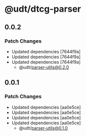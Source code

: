 # @udt/dtcg-parser

## 0.0.2

### Patch Changes

- Updated dependencies [7644f9a]
- Updated dependencies [7644f9a]
- Updated dependencies [7644f9a]
  - @udt/parser-utils@0.2.0

## 0.0.1

### Patch Changes

- Updated dependencies [aa0e5ce]
- Updated dependencies [aa0e5ce]
- Updated dependencies [aa0e5ce]
- Updated dependencies [aa0e5ce]
  - @udt/parser-utils@0.1.0
